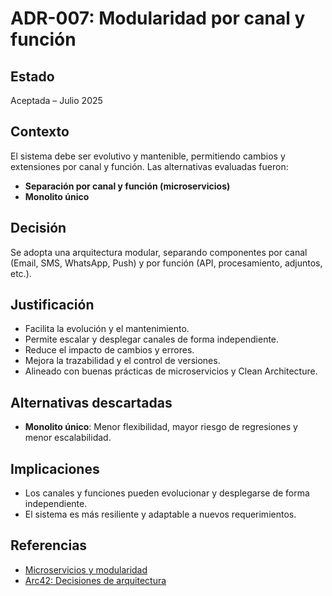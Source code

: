 # ADR-007: Modularidad por canal y función

## Estado

Aceptada – Julio 2025

## Contexto

El sistema debe ser evolutivo y mantenible, permitiendo cambios y extensiones por canal y función. Las alternativas evaluadas fueron:

- **Separación por canal y función (microservicios)**
- **Monolito único**

## Decisión

Se adopta una arquitectura modular, separando componentes por canal (Email, SMS, WhatsApp, Push) y por función (API, procesamiento, adjuntos, etc.).

## Justificación

- Facilita la evolución y el mantenimiento.
- Permite escalar y desplegar canales de forma independiente.
- Reduce el impacto de cambios y errores.
- Mejora la trazabilidad y el control de versiones.
- Alineado con buenas prácticas de microservicios y Clean Architecture.

## Alternativas descartadas

- **Monolito único**: Menor flexibilidad, mayor riesgo de regresiones y menor escalabilidad.

## Implicaciones

- Los canales y funciones pueden evolucionar y desplegarse de forma independiente.
- El sistema es más resiliente y adaptable a nuevos requerimientos.

## Referencias

- [Microservicios y modularidad](https://martinfowler.com/articles/microservices.html)
- [Arc42: Decisiones de arquitectura](https://arc42.org/decision/)
